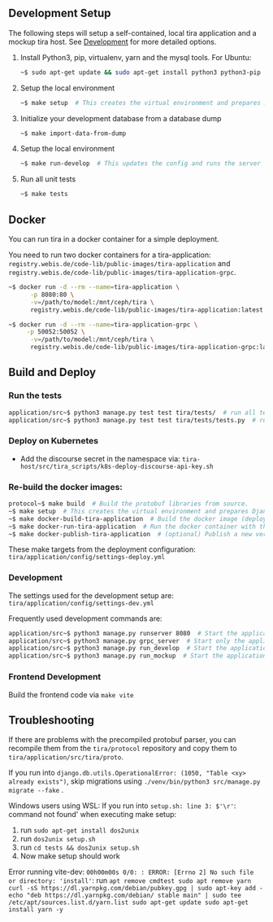 ## Development Setup

The following steps will setup a self-contained, local tira application and a mockup tira host. See [Development](#development) for more detailed options. 

1. Install Python3, pip, virtualenv, yarn and the mysql tools. For Ubuntu:
   ```bash
   ~$ sudo apt-get update && sudo apt-get install python3 python3-pip python3-venv libmysqlclient-dev yarn npm
   ```

2. Setup the local environment
   ```bash
   ~$ make setup  # This creates the virtual environment and prepares Django's database
   ```

3. Initialize your development database from a database dump
   ```bash
   ~$ make import-data-from-dump
   ```

4. Setup the local environment
   ```bash
   ~$ make run-develop  # This updates the config and runs the server within the venv.
   ```

5. Run all unit tests
   ```bash
   ~$ make tests
   ```

## Docker

You can run tira in a docker container for a simple deployment. 

You need to run two docker containers for a tira-application: `registry.webis.de/code-lib/public-images/tira-application` and `registry.webis.de/code-lib/public-images/tira-application-grpc`. 

   ```bash
   ~$ docker run -d --rm --name=tira-application \
		 -p 8080:80 \
		 -v=/path/to/model:/mnt/ceph/tira \
		 registry.webis.de/code-lib/public-images/tira-application:latest

   ~$ docker run -d --rm --name=tira-application-grpc \
		-p 50052:50052 \
		 -v=/path/to/model:/mnt/ceph/tira \
		 registry.webis.de/code-lib/public-images/tira-application-grpc:latest
   ```

## Build and Deploy

### Run the tests

   ```bash
   application/src~$ python3 manage.py test test tira/tests/  # run all tests in application/src/tira/tests
   application/src~$ python3 manage.py test test tira/tests/tests.py  # run an individual test module
   ```

### Deploy on Kubernetes

- Add the discourse secret in the namespace via: `tira-host/src/tira_scripts/k8s-deploy-discourse-api-key.sh`

### Re-build the docker images: 

   ```bash
   protocol~$ make build  # Build the protobuf libraries from source. 
   ~$ make setup  # This creates the virtual environment and prepares Django's database
   ~$ make docker-build-tira-application  # Build the docker image (deploy mode with nginx)
   ~$ make docker-run-tira-application  # Run the docker container with the make command (deploy mode)
   ~$ make docker-publish-tira-application  # (optional) Publish a new version
   ```

These make targets from the deployment configuration: `tira/application/config/settings-deploy.yml`

### Development

The settings used for the development setup are: `tira/application/config/settings-dev.yml` 

Frequently used development commands are:

   ```bash
   application/src~$ python3 manage.py runserver 8080  # Start the application without any grpc server
   application/src~$ python3 manage.py grpc_server  # Start only the application's grpc server
   application/src~$ python3 manage.py run_develop  # Start the application and  the application's grpc server. This is used in make run-develop and the container
   application/src~$ python3 manage.py run_mockup  # Start the application, the application's grpc server, and a mock host grpc server that will reply to the application with fake commands. This is the simplest way to develop the application.
   ```

### Frontend Development

Build the frontend code via `make vite`

## Troubleshooting

If there are problems with the precompiled protobuf parser, you can recompile them from the `tira/protocol` repository and copy them to `tira/application/src/tira/proto`. 

If you run into `django.db.utils.OperationalError: (1050, "Table <xy> already exists")`, skip migrations using `./venv/bin/python3 src/manage.py migrate --fake` .

Windows users using WSL: If you run into `setup.sh: line 3: $'\r'`: command not found' when executing make setup:
   1. run `sudo apt-get install dos2unix`
   2. run `dos2unix setup.sh`
   3. run `cd tests && dos2unix setup.sh`
   4. Now make setup should work

   Error running vite-dev: `00h00m00s 0/0: : ERROR: [Errno 2] No such file or directory: 'install'`:
    run `apt remove cmdtest
   sudo apt remove yarn
   curl -sS https://dl.yarnpkg.com/debian/pubkey.gpg | sudo apt-key add -
   echo "deb https://dl.yarnpkg.com/debian/ stable main" | sudo tee /etc/apt/sources.list.d/yarn.list
   sudo apt-get update
   sudo apt-get install yarn -y`
